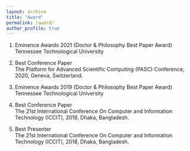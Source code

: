 ```yaml
---
layout: archive
title: "Award"
permalink: /award/
author_profile: true
---
```


1. Eminence Awards 2021 (Doctor & Philosophy Best Paper Award)<br/>
Tennessee Technological University

2. Best Conference Paper<br/>
The Platform for Advanced Scientific Computing (PASC) Conference, 2020, Geneva, Switzerland.

3. Eminence Awards 2019 (Doctor & Philosophy Best Paper Award)<br/>
Tennessee Technological University

4. Best Conference Paper<br/>
The 21st International Conference On Computer and Information Technology (ICCIT), 2018, Dhaka, Bangladesh.

5. Best Presenter<br/>
The 21st International Conference On Computer and Information Technology (ICCIT), 2018, Dhaka, Bangladesh.

